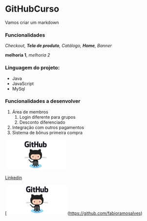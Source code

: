 # GitHubCurso

Vamos criar um markdown 

### Funcionalidades

_Checkout, __Tela de produto__, Catálogo, **Home**, Banner_

__melhoria 1__, _melhoria 2_

### Linguagem do projeto:

* Java
* JavaScript
* MySql

### Funcionalidades a desenvolver
1. Área de membros
    1. Login diferente para grupos
    2. Desconto diferenciado
2. Integração com outros pagamentos
3. Sistema de bônus primeira compra


<img src="img/Github Header.png" width="200" alt="GitHub">


[Linkedin](https://www.linkedin.com/in/fabio-ramos-alves-28013271/)


[<img src="img/Github Header.png" width="200" alt="GitHub">(https://github.com/fabioramosalves)